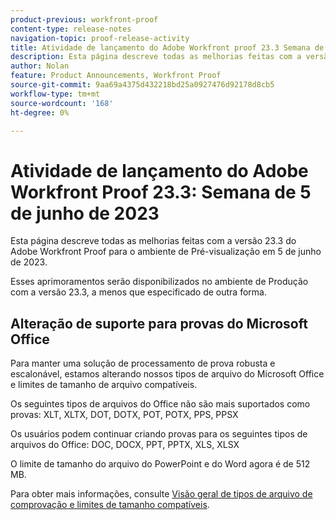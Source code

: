 ```yaml
---
product-previous: workfront-proof
content-type: release-notes
navigation-topic: proof-release-activity
title: Atividade de lançamento do Adobe Workfront proof 23.3 Semana de 5 de junho de 2023
description: Esta página descreve todas as melhorias feitas com a versão 23.3 do Adobe Workfront Proof para o ambiente de Pré-visualização. Essas melhorias serão disponibilizadas no ambiente de Produção na semana de 5 de junho de 2023.
author: Nolan
feature: Product Announcements, Workfront Proof
source-git-commit: 9aa69a4375d432218bd25a0927476d92178d8cb5
workflow-type: tm+mt
source-wordcount: '168'
ht-degree: 0%

---
```


# Atividade de lançamento do Adobe Workfront Proof 23.3: Semana de 5 de junho de 2023

Esta página descreve todas as melhorias feitas com a versão 23.3 do Adobe Workfront Proof para o ambiente de Pré-visualização em 5 de junho de 2023.

Esses aprimoramentos serão disponibilizados no ambiente de Produção com a versão 23.3, a menos que especificado de outra forma.

## Alteração de suporte para provas do Microsoft Office

Para manter uma solução de processamento de prova robusta e escalonável, estamos alterando nossos tipos de arquivo do Microsoft Office e limites de tamanho de arquivo compatíveis.

Os seguintes tipos de arquivos do Office não são mais suportados como provas: XLT, XLTX, DOT, DOTX, POT, POTX, PPS, PPSX

Os usuários podem continuar criando provas para os seguintes tipos de arquivos do Office: DOC, DOCX, PPT, PPTX, XLS, XLSX

O limite de tamanho do arquivo do PowerPoint e do Word agora é de 512 MB.

Para obter mais informações, consulte [Visão geral de tipos de arquivo de comprovação e limites de tamanho compatíveis](/help/quicksilver/review-and-approve-work/proofing/proofing-overview/supported-proofing-file-types.md).

